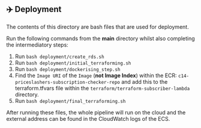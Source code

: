 ## ✈️ Deployment

The contents of this directory are bash files that are used for deployment.

Run the following commands from the **main** directory whilst also completing the intermediatory steps:

1. Run `bash deployment/create_rds.sh`
2. Run `bash deployment/initial_terraforming.sh`
3. Run `bash deployment/dockerising_step.sh`
4.  Find the `Image URI` of the `Image` (**not Image Index**) within the ECR: `c14-priceslashers-subscription-checker-repo` and add this to the terraform.tfvars file within the `terraform/terraform-subscriber-lambda` directory. 
5. Run `bash deployment/final_terraforming.sh`

After running these files, the whole pipeline will run on the cloud and the external address can be found in the CloudWatch logs of the ECS.
